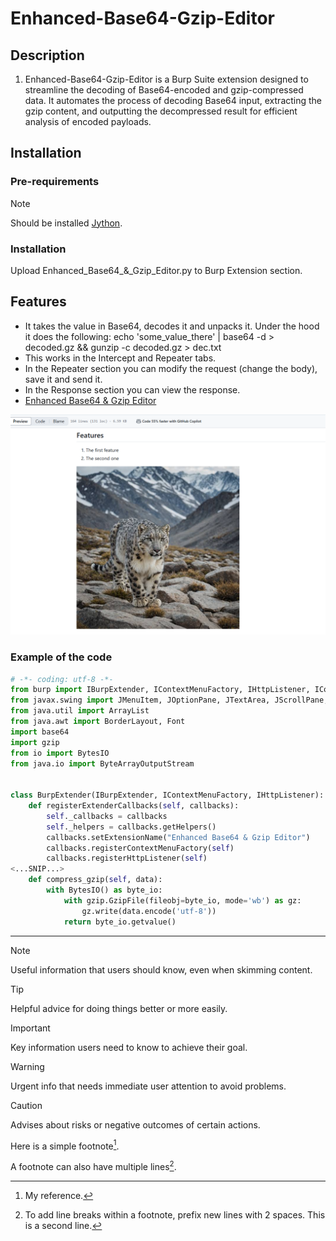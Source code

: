# Enhanced-Base64-Gzip-Editor

## Description

1. Enhanced-Base64-Gzip-Editor is a Burp Suite extension designed to streamline the decoding of Base64-encoded and gzip-compressed data. It automates the process of decoding Base64 input, extracting the gzip content, and outputting the decompressed result for efficient analysis of encoded payloads.

## Installation

### Pre-requirements

> [!NOTE]
> Should be installed [Jython](https://www.jython.org/download.html).

### Installation 

Upload Enhanced_Base64_&_Gzip_Editor.py to Burp Extension section.

## Features 

- It takes the value in Base64, decodes it and unpacks it. Under the hood it does the following: echo 'some_value_there' | base64 -d > decoded.gz && gunzip -c decoded.gz > dec.txt
- This works in the Intercept and Repeater tabs.
- In the Repeater section you can modify the request (change the body), save it and send it.
- In the Response section you can view the response. 
- [Enhanced Base64 & Gzip Editor](Enhanced_Base64_%26_Gzip_Editor.py)

![Snow leopard screenhot](img/chrome_z4WZhOWScT.png)

### Example of the code

```python
# -*- coding: utf-8 -*-
from burp import IBurpExtender, IContextMenuFactory, IHttpListener, IContextMenuInvocation
from javax.swing import JMenuItem, JOptionPane, JTextArea, JScrollPane, JButton, JPanel, JDialog
from java.util import ArrayList
from java.awt import BorderLayout, Font
import base64
import gzip
from io import BytesIO
from java.io import ByteArrayOutputStream


class BurpExtender(IBurpExtender, IContextMenuFactory, IHttpListener):
    def registerExtenderCallbacks(self, callbacks):
        self._callbacks = callbacks
        self._helpers = callbacks.getHelpers()
        callbacks.setExtensionName("Enhanced Base64 & Gzip Editor")
        callbacks.registerContextMenuFactory(self)
        callbacks.registerHttpListener(self)
<...SNIP...>
    def compress_gzip(self, data):
        with BytesIO() as byte_io:
            with gzip.GzipFile(fileobj=byte_io, mode='wb') as gz:
                gz.write(data.encode('utf-8'))
            return byte_io.getvalue()
```

---

> [!NOTE]
> Useful information that users should know, even when skimming content.

> [!TIP]
> Helpful advice for doing things better or more easily.

> [!IMPORTANT]
> Key information users need to know to achieve their goal.

> [!WARNING]
> Urgent info that needs immediate user attention to avoid problems.

> [!CAUTION]
> Advises about risks or negative outcomes of certain actions.

Here is a simple footnote[^1].

A footnote can also have multiple lines[^2].

[^1]: My reference.
[^2]: To add line breaks within a footnote, prefix new lines with 2 spaces.
  This is a second line.
